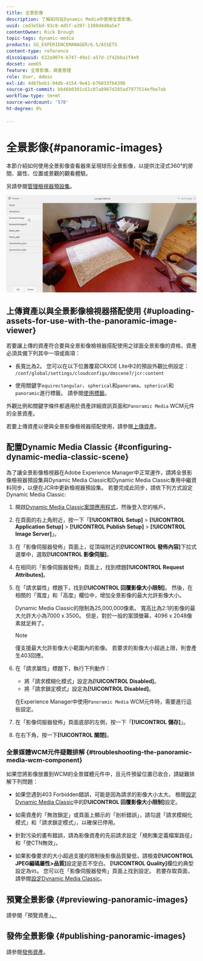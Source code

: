 ```yaml
---
title: 全景影像
description: 了解如何在Dynamic Media中使用全景影像。
uuid: ced3e5bd-93c8-4d5f-a397-1380d4d0a5e7
contentOwner: Rick Brough
topic-tags: dynamic-media
products: SG_EXPERIENCEMANAGER/6.5/ASSETS
content-type: reference
discoiquuid: 632a9074-b747-49a1-a57d-1f42bba1f4e9
docset: aem65
feature: 全景影像，資產管理
role: User, Admin
exl-id: 4d6fbeb1-94db-4154-9e41-b76033fb4398
source-git-commit: bb46b0301c61c07a8967d285ad7977514efbe7ab
workflow-type: tm+mt
source-wordcount: '578'
ht-degree: 0%

---
```


# 全景影像{#panoramic-images}

本節介紹如何使用全景影像查看器來呈現球形全景影像，以提供沈浸式360°的房間、屬性、位置或景觀的觀看體驗。

另請參閱[管理檢視器預設集](/help/assets/managing-viewer-presets.md)。

![panoramic-image2](assets/panoramic-image2.png)

## 上傳資產以與全景影像檢視器搭配使用 {#uploading-assets-for-use-with-the-panoramic-image-viewer}

若要讓上傳的資產符合要與全景影像檢視器搭配使用之球面全景影像的資格，資產必須具備下列其中一項或兩項：

* 長寬比為2。
您可以在以下位置覆寫CRXDE Lite中2的預設外觀比例設定：
   `/conf/global/settings/cloudconfigs/dmscene7/jcr:content`

* 使用關鍵字`equirectangular`、`spherical`和`panorama`、`spherical`和`panoramic`進行標籤。 請參閱[使用標籤](/help/sites-authoring/tags.md)。

外觀比例和關鍵字條件都適用於資產詳細資訊頁面和`Panoramic Media` WCM元件的全景資產。

若要上傳資產以便與全景影像檢視器搭配使用，請參閱[上傳資產](/help/assets/manage-assets.md#uploading-assets)。

## 配置Dynamic Media Classic {#configuring-dynamic-media-classic-scene}

為了讓全景影像檢視器在Adobe Experience Manager中正常運作，請將全景影像檢視器預設集與Dynamic Media Classic和Dynamic Media Classic專用中繼資料同步，以便在JCR中更新檢視器預設集。 若要完成此同步，請依下列方式設定Dynamic Media Classic:

1. 開啟[Dynamic Media Classic案頭應用程式](https://experienceleague.adobe.com/docs/dynamic-media-classic/using/getting-started/signing-out.html#getting-started)，然後登入您的帳戶。

1. 在頁面的右上角附近，按一下「**[!UICONTROL Setup]** > **[!UICONTROL Application Setup]** > **[!UICONTROL Publish Setup]** > **[!UICONTROL Image Server]**」。
1. 在「影像伺服器發佈」頁面上，從頂端附近的&#x200B;**[!UICONTROL 發佈內容]**&#x200B;下拉式選單中，選取&#x200B;**[!UICONTROL 影像伺服]**。

1. 在相同的「影像伺服器發佈」頁面上，找到標題&#x200B;**[!UICONTROL Request Attributes]**。
1. 在「請求屬性」標題下，找到&#x200B;**[!UICONTROL 回覆影像大小限制]**。 然後，在相關的「寬度」和「高度」欄位中，增加全景影像的最大允許影像大小。

   Dynamic Media Classic的限制為25,000,000像素。 寬高比為2:1的影像的最大允許大小為7000 x 3500。 但是，對於一般的案頭螢幕，4096 x 2048像素就足夠了。

   >[!NOTE]
   >
   >僅支援最大允許影像大小範圍內的影像。 若要求的影像大小超過上限，則會產生403回應。

1. 在「請求屬性」標題下，執行下列動作：

   * 將「請求模糊化模式」設定為&#x200B;**[!UICONTROL Disabled]**。
   * 將「請求鎖定模式」設定為&#x200B;**[!UICONTROL Disabled]**。

   在Experience Manager中使用`Panoramic Media` WCM元件時，需要進行這些設定。

1. 在「影像伺服器發佈」頁面底部的左側，按一下「**[!UICONTROL 儲存]**」。

1. 在右下角，按一下&#x200B;**[!UICONTROL 關閉]**。

### 全景媒體WCM元件疑難排解 {#troubleshooting-the-panoramic-media-wcm-component}

如果您將影像放置到WCM的全景媒體元件中，且元件預留位置已收合，請疑難排解下列問題：

* 如果您遇到403 Forbidden錯誤，可能是因為請求的影像大小太大。 檢閱[設定Dynamic Media Classic](/help/assets/panoramic-images.md#configuring-dynamic-media-classic-scene)中的&#x200B;**[!UICONTROL 回覆影像大小限制]**&#x200B;設定。

* 如需資產的「無效鎖定」或頁面上顯示的「剖析錯誤」，請勾選「請求模糊化模式」和「請求鎖定模式」，以確保已停用。
* 針對污染的畫布錯誤，請為影像資產的先前請求設定「規則集定義檔案路徑」和「使CTN無效」。
* 如果影像要求的大小超過支援的限制後影像品質變低，請檢查&#x200B;**[!UICONTROL JPEG編碼屬性>品質]**&#x200B;設定是否不空白。 **[!UICONTROL Quality]**&#x200B;欄位的典型設定為`95`。 您可以在「影像伺服器發佈」頁面上找到設定。 若要存取頁面，請參閱[設定Dynamic Media Classic](/help/assets/panoramic-images.md#configuring-dynamic-media-classic-scene)。

## 預覽全景影像 {#previewing-panoramic-images}

請參閱「預覽資產」[。](/help/assets/previewing-assets.md)

## 發佈全景影像 {#publishing-panoramic-images}

請參閱[發佈資產](/help/assets/publishing-dynamicmedia-assets.md)。
